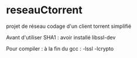 reseauCtorrent
==============

projet de réseau codage d'un client torrent simplifié

Avant d'utiliser SHA1 :
avoir installé libssl-dev

Pour compiler :
à la fin du gcc : -lssl -lcrypto

